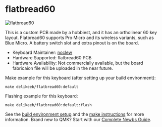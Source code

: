 # flatbread60

![flatbread60](https://i.imgur.com/kIPP0JKl.jpg)

This is a custom PCB made by a hobbiest, and it has an ortholinear 60 key layout. Flatbread60 supports Pro Micro and its wireless variants, such as Blue Micro. A battery switch slot and extra pinout is on the board.  

* Keyboard Maintainer: [noclew](https://github.com/noclew)
* Hardware Supported: flatbread60 PCB
* Hardware Availability: Not commercially available, but the board fabricaion file will be uploaded in the near future.

Make example for this keyboard (after setting up your build environment):

    make delikeeb/flatbread60:default

Flashing example for this keyboard:
    
    make delikeeb/flatbread60:default:flash

See the [build environment setup](https://docs.qmk.fm/#/getting_started_build_tools) and the [make instructions](https://docs.qmk.fm/#/getting_started_make_guide) for more information. Brand new to QMK? Start with our [Complete Newbs Guide](https://docs.qmk.fm/#/newbs).
